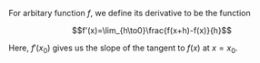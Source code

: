For arbitary function $f$, we define its derivative to be the function

$$f'(x)=\lim_{h\to0}\frac{f(x+h)-f(x)}{h}$$

Here, $f'(x_0)$ gives us the slope of the tangent to $f(x)$ at $x=x_0$.